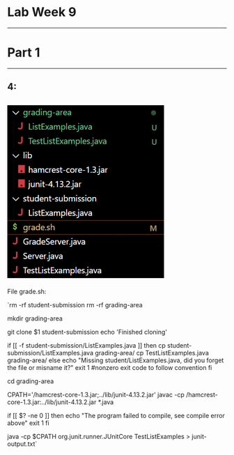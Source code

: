# Lab Week 9
---
# Part 1

---
4:
---
![Image](File-Directory.png)
---
File grade.sh:

`rm -rf student-submission
rm -rf grading-area

mkdir grading-area

git clone $1 student-submission
echo 'Finished cloning'

if  [[ -f student-submission/ListExamples.java ]]
then 
    cp student-submission/ListExamples.java grading-area/
    cp TestListExamples.java grading-area/
else 
    echo "Missing student/ListExamples.java, did you forget the file or misname it?"
    exit 1 #nonzero exit code to follow convention
fi

cd grading-area

CPATH='/hamcrest-core-1.3.jar;../lib/junit-4.13.2.jar'
javac -cp  /hamcrest-core-1.3.jar:../lib/junit-4.13.2.jar *.java

if [[ $? -ne 0 ]]
then
  echo "The program failed to compile, see compile error above"
  exit 1
fi

java -cp $CPATH org.junit.runner.JUnitCore TestListExamples > junit-output.txt`
